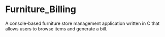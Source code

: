 # Furniture_Billing
A console-based furniture store management application written in C that allows users to browse items and generate a bill.
